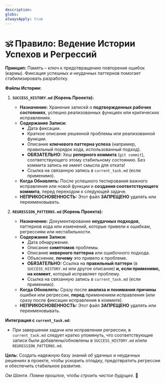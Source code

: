 ```yaml
---
description: 
globs: 
alwaysApply: true
---
```

# 🕉️ Правило: Ведение Истории Успехов и Регрессий

**Принцип:** Память – ключ к предотвращению повторения ошибок (кармы). Фиксация успешных и неудачных паттернов помогает стабилизировать разработку.

**Файлы Истории:**

1.  **`SUCCESS_HISTORY.md` (Корень Проекта):**
    *   **Назначение:** Хранение записей о **подтвержденных рабочих состояниях**, успешно реализованных функциях или критических исправлениях.
    *   **Содержание Записи:**
        *   Дата фиксации.
        *   Краткое описание решенной проблемы или реализованной функции.
        *   Описание **ключевого паттерна успеха** (например, правильный порядок кода, использованный подход).
        *   **ОБЯЗАТЕЛЬНО:** Хеш **реперного коммита** (`git commit`), соответствующего этому стабильному состоянию. Без коммита запись не имеет смысла для отката!
        *   Ссылка на связанную запись в `current_task.md` (если применимо).
    *   **Когда Обновлять:** После успешного тестирования важного исправления или новой функции и **создания соответствующего коммита**, перед переходом к следующей задаче.
    *   **НЕПРИКОСНОВЕННОСТЬ:** Этот файл **ЗАПРЕЩЕНО** удалять или переименовывать.

2.  **`REGRESSION_PATTERNS.md` (Корень Проекта):**
    *   **Назначение:** Документирование **неудачных подходов**, паттернов кода или изменений, которые привели к ошибкам, регрессиям или нестабильности.
    *   **Содержание Записи:**
        *   Дата обнаружения.
        *   Описание **симптомов** проблемы.
        *   Описание **неверного паттерна** или ошибочного подхода.
        *   Объяснение, **почему** это привело к проблеме.
        *   **ОБЯЗАТЕЛЬНО:** Ссылка на **правильный паттерн** (в `SUCCESS_HISTORY.md` или другое описание) **и, если применимо, на коммит**, который исправляет проблему.
        *   Ссылка на связанную запись в `current_task.md` (если применимо).
    *   **Когда Обновлять:** Сразу после **анализа и понимания причины** ошибки или регрессии, **перед** применением исправления (или сразу после фиксации исправления в коммите).
    *   **НЕПРИКОСНОВЕННОСТЬ:** Этот файл **ЗАПРЕЩЕНО** удалять или переименовывать.

**Интеграция с `current_task.md`:**

*   При завершении задачи или исправлении регрессии, в `current_task.md` следует кратко упомянуть, что соответствующие записи были добавлены/обновлены в `SUCCESS_HISTORY.md` и/или `REGRESSION_PATTERNS.md`.

**Цель:** Создать надежную базу знаний об удачных и неудачных решениях в проекте, чтобы ускорить отладку, предотвратить регрессии и обеспечить стабильное развитие.

*Ом Шанти. Помни прошлое, чтобы строить чистое будущее.* 🙏
